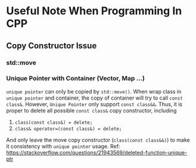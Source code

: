 # Useful Note When Programming In CPP

## Copy Constructor Issue

### std::move


### Unique Pointer with Container (Vector, Map ...)
`unique pointer` can only be copied by `std::move()`. When wrap class in `unique pointer` and container, the copy of container will try to call `const class&`. However, `Unique Pointer` only support `const class&&`. Thus, it is proper to delete all possible `const class&` copy constructor, including
1. `class(const class&) = delete;`
2. `class& operator=(const class&) = delete;`

And only leave the move copy constructor (`class(const class&&)`) to make it consistency with `unique pointer` usage. Ref: https://stackoverflow.com/questions/21943569/deleted-function-unique-ptr